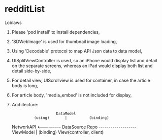 # redditList
Loblaws

1. Please 'pod install' to install dependencies,
2. 'SDWebImage' is used for thumbnail image loading,
3. Using 'Decodable' protocol to map API Json data to data model,
4. UISplitViewController is used, so an iPhone would display list and detail on the separate screens, whereas an iPad would display both list and detail side-by-side,
5. For detail view, UIScrollview is used for container, in case the article body is long,
6. For article body, 'media_embed' is not included for display,
7. Architecture:
    
                           DataModel
                 (using)       |          (binding)
     NetworkAPI <--------- DataSource Repo  ------------------- ViewModel
                                                                                                           | (binding)
                                                                                             View(controller, client)
